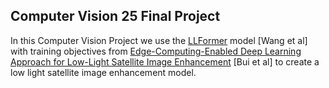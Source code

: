 ## Computer Vision 25 Final Project

In this Computer Vision Project we use the [LLFormer](https://taowangzj.github.io/projects/LLFormer/) model [Wang et al] with training objectives from [Edge-Computing-Enabled Deep Learning Approach for Low-Light Satellite Image Enhancement](https://doi.org/10.1109/JSTARS.2024.3357093) [Bui et al] to create a low light satellite image enhancement model.
